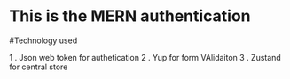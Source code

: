 # This is the MERN authentication 

#Technology used

1 . Json web token for authetication 
2 . Yup for form VAlidaiton
3 . Zustand for central store 
